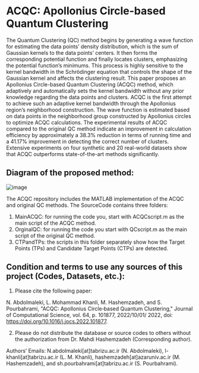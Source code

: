 # ACQC: Apollonius Circle-based Quantum Clustering

The Quantum Clustering (QC) method begins by generating a wave function for estimating the data points’ density distribution, which is the sum of Gaussian kernels to the data points’ centers. It then forms the corresponding potential function and finally locates clusters, emphasizing the potential function’s minimums. This process is highly sensitive to the kernel bandwidth in the Schrödinger equation that controls the shape of the Gaussian kernel and affects the clustering result. This paper proposes an Apollonius Circle-based Quantum Clustering (ACQC) method, which adaptively and automatically sets the kernel bandwidth without any prior knowledge regarding the data points and clusters. ACQC is the first attempt to achieve such an adaptive kernel bandwidth through the Apollonius region’s neighborhood construction. The wave function is estimated based on data points in the neighborhood group constructed by Apollonius circles to optimize ACQC calculations. The experimental results of ACQC compared to the original QC method indicate an improvement in calculation efficiency by approximately a 38.3% reduction in terms of running time and a 41.17% improvement in detecting the correct number of clusters. Extensive experiments on four synthetic and 20 real-world datasets show that ACQC outperforms state-of-the-art methods significantly.


## Diagram of the proposed method:

![image](https://github.com/M-Hashemzadeh/ACQC/assets/59253242/eed3365e-1d0a-406b-ac41-e96dc769c3aa)


The ACQC repository includes the MATLAB implementation of the ACQC and original QC methods. The SourceCode contains three folders:

1) MainACQC: for running the code you, start with ACQCscript.m as the main script of the ACQC method.
2) OrginalQC: for running the code you start with QCscript.m as the main script of the original QC method.
3) CTPandTPs: the scripts in this folder separately show how the Target Points (TPs) and Candidate Target Points (CTPs) are detected.


## Condition and terms to use any sources of this project (Codes, Datasets, etc.):

1) Please cite the following paper:

N. Abdolmaleki, L. Mohammad Khanli, M. Hashemzadeh, and S. Pourbahrami, "ACQC: Apollonius Circle‐based Quantum Clustering," Journal of Computational Science, vol. 64, p. 101877, 2022/10/01/ 2022, doi: https://doi.org/10.1016/j.jocs.2022.101877.

2) Please do not distribute the database or source codes to others without the authorization from Dr. Mahdi Hashemzadeh (Corresponding author).

Authors’ Emails: N.abdolmaleki[at]tabrizu.ac.ir (N. Abdolmaleki), l-khanli[at]tabrizu.ac.ir (L. M. Khanli), hashemzadeh[at]azaruniv.ac.ir (M. Hashemzadeh), and sh.pourbahrami[at]tabrizu.ac.ir (S. Pourbahrami).

